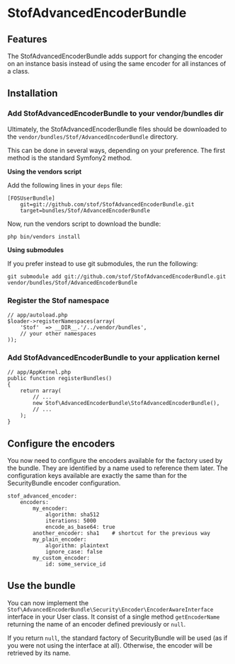 StofAdvancedEncoderBundle
=========================

## Features

The StofAdvancedEncoderBundle adds support for changing the encoder on an
instance basis instead of using the same encoder for all instances of a class.

## Installation


### Add StofAdvancedEncoderBundle to your vendor/bundles dir

Ultimately, the StofAdvancedEncoderBundle files should be downloaded to the
`vendor/bundles/Stof/AdvancedEncoderBundle` directory.

This can be done in several ways, depending on your preference. The first
method is the standard Symfony2 method.

**Using the vendors script**

Add the following lines in your `deps` file:

    [FOSUserBundle]
        git=git://github.com/stof/StofAdvancedEncoderBundle.git
        target=bundles/Stof/AdvancedEncoderBundle

Now, run the vendors script to download the bundle:

    php bin/vendors install

**Using submodules**

If you prefer instead to use git submodules, the run the following:

    git submodule add git://github.com/stof/StofAdvancedEncoderBundle.git vendor/bundles/Stof/AdvancedEncoderBundle

### Register the Stof namespace

    // app/autoload.php
    $loader->registerNamespaces(array(
        'Stof'  => __DIR__.'/../vendor/bundles',
        // your other namespaces
    ));

### Add StofAdvancedEncoderBundle to your application kernel

    // app/AppKernel.php
    public function registerBundles()
    {
        return array(
            // ...
            new Stof\AdvancedEncoderBundle\StofAdvancedEncoderBundle(),
            // ...
        );
    }

## Configure the encoders

You now need to configure the encoders available for the factory used by
the bundle. They are identified by a name used to reference them later. The
configuration keys available are exactly the same than for the SecurityBundle
encoder configuration.

    stof_advanced_encoder:
        encoders:
            my_encoder:
                algorithm: sha512
                iterations: 5000
                encode_as_base64: true
            another_encoder: sha1    # shortcut for the previous way
            my_plain_encoder:
                algorithm: plaintext
                ignore_case: false
            my_custom_encoder:
                id: some_service_id

## Use the bundle

You can now implement the `Stof\AdvancedEncoderBundle\Security\Encoder\EncoderAwareInterface`
interface in your User class. It consist of a single method `getEncoderName`
returning the name of an encoder defined previously or `null`.

If you return `null`, the standard factory of SecurityBundle will be used
(as if you were not using the interface at all). Otherwise, the encoder will
be retrieved by its name.
